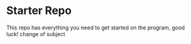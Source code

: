 # Starter Repo

This repo has everything you need to get started on the program, good luck!
change of subject
